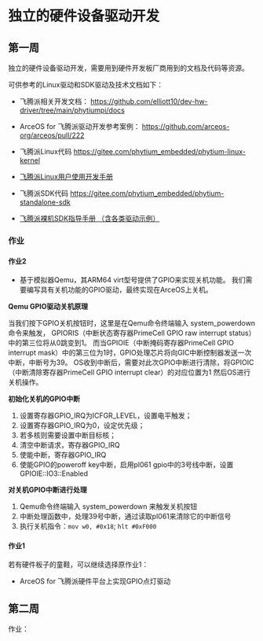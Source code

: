 # 独立的硬件设备驱动开发

## 第一周

独立的硬件设备驱动开发，需要用到硬件开发板厂商用到的文档及代码等资源。

可供参考的Linux驱动和SDK驱动及技术文档如下：

* 飞腾派相关开发文档：
https://github.com/elliott10/dev-hw-driver/tree/main/phytiumpi/docs

* ArceOS for 飞腾派驱动开发参考案例：
https://github.com/arceos-org/arceos/pull/222

* 飞腾派Linux代码
https://gitee.com/phytium_embedded/phytium-linux-kernel

* [飞腾派Linux用户使用开发手册](https://gitee.com/phytium_embedded/phytium-embedded-docs/blob/master/phytiumpi/linux/%E9%A3%9E%E8%85%BE%E6%B4%BEOS%E7%94%A8%E6%88%B7%E4%BD%BF%E7%94%A8%E5%BC%80%E5%8F%91%E6%89%8B%E5%86%8C%20v2.1.pdf)

* 飞腾派SDK代码
https://gitee.com/phytium_embedded/phytium-standalone-sdk

* [飞腾派裸机SDK指导手册 （含各类驱动示例）](https://gitee.com/phytium_embedded/phytium-embedded-docs/blob/master/phytiumpi/rtos/%E9%A3%9E%E8%85%BE%E6%B4%BE%E8%A3%B8%E6%9C%BASDK%E6%8C%87%E5%AF%BC%E6%89%8B%E5%86%8C-v1.0.pdf)


### 作业

#### 作业2

* 基于模拟器Qemu，其ARM64 virt型号提供了GPIO来实现关机功能。
我们需要编写具有关机功能的GPIO驱动，最终实现在ArceOS上关机。

**Qemu GPIO驱动关机原理**

当我们按下GPIO关机按钮时，这里是在Qemu命令终端输入 system_powerdown命令来触发，
GPIORIS（中断状态寄存器PrimeCell GPIO raw interrupt status）中的第三位将从0跳变到1。
而当GPIOIE（中断掩码寄存器PrimeCell GPIO interrupt mask）中的第三位为1时，GPIO处理芯片将向GIC中断控制器发送一次中断，中断号为39。
OS收到中断后，需要对此次GPIO中断进行清除，将GPIOIC（中断清除寄存器PrimeCell GPIO interrupt clear）的对应位置为1
然后OS进行关机操作。

**初始化关机的GPIO中断**
1. 设置寄存器GPIO_IRQ为ICFGR_LEVEL，设置电平触发；
2. 设置寄存器GPIO_IRQ为0，设定优先级；
3. 若多核则需要设置中断目标核；
4. 清空中断请求，寄存器GPIO_IRQ
5. 使能中断，寄存器GPIO_IRQ
6. 使能GPIO的poweroff key中断，启用pl061 gpio中的3号线中断，设置GPIOIE::IO3::Enabled

**对关机GPIO中断进行处理**
1. Qemu命令终端输入 system_powerdown 来触发关机按钮
2. 中断处理函数中，处理39号中断，通过读取pl061来清除它的中断信号
3. 执行关机指令：`mov w0, #0x18`; `hlt #0xF000`

#### 作业1

若有硬件板子的童鞋，可以继续选择原作业1：

* ArceOS for 飞腾派硬件平台上实现GPIO点灯驱动

## 第二周

作业：
